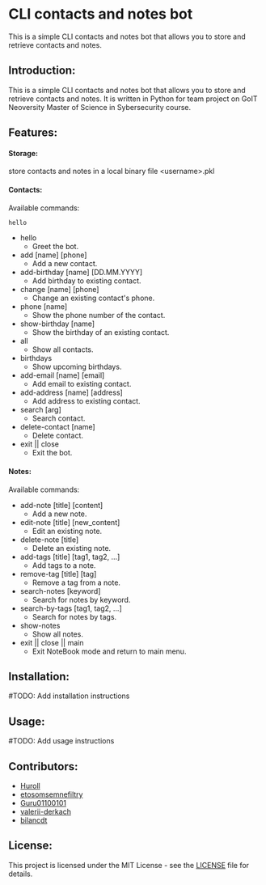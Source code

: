 # CLI contacts and notes bot
This is a simple CLI contacts and notes bot that allows you to store and retrieve contacts and notes.

## Introduction:

This is a simple CLI contacts and notes bot that allows you to store and retrieve contacts and notes. It is written in Python for team project on GoIT Neoversity Master of Science in Sybersecurity course.

## Features:

#### Storage:
store contacts and notes in a local binary file \<username>.pkl

#### Contacts:
Available commands:
```bash
hello 
```
- hello 
    - Greet the bot.
- add [name] [phone]
    - Add a new contact.
- add-birthday [name] [DD.MM.YYYY] 
    - Add birthday to existing contact.
- change [name] [phone] 
    - Change an existing contact's phone.
- phone [name] 
    - Show the phone number of the contact.
- show-birthday [name] 
    - Show the birthday of an existing contact.
- all 
    - Show all contacts.
- birthdays 
    - Show upcoming birthdays.
- add-email [name] [email] 
    - Add email to existing contact.
- add-address [name] [address] 
    - Add address to existing contact.
- search [arg]
    - Search contact.
- delete-contact [name] 
    - Delete contact.
- exit || close 
    - Exit the bot.

#### Notes:
Available commands:

- add-note [title] [content]         
  - Add a new note.
- edit-note [title] [new_content]    
  - Edit an existing note.
- delete-note [title]                
  - Delete an existing note.
- add-tags [title] [tag1, tag2, ...] 
  - Add tags to a note.
- remove-tag [title] [tag]           
  - Remove a tag from a note.
- search-notes [keyword]             
  - Search for notes by keyword.
- search-by-tags [tag1, tag2, ...]   
  - Search for notes by tags.
- show-notes                         
  - Show all notes.
- exit || close || main
  - Exit NoteBook mode and return to main menu.

## Installation:
#TODO: Add installation instructions

## Usage:
#TODO: Add usage instructions

## Contributors:
- [Huroll](https://github.com/Hunroll)
- [etosomsemnefiltry](https://github.com/etosomsemnefiltry)
- [Guru01100101](https://github.com/Guru01100101)
- [valerii-derkach](https://github.com/valerii-derkach)
- [bilancdt](https://github.com/bilancdt)

## License:
This project is licensed under the MIT License - see the [LICENSE](LICENSE) file for details.
